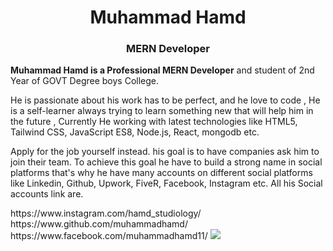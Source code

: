 <div align="center">
  <h1>Muhammad Hamd</h1>
  <h3>MERN Developer</h3>
</div>
<p display="flex">
   <b>Muhammad Hamd is a Professional MERN Developer</b> and student of 2nd Year of GOVT Degree boys College.

He is passionate about his work has to be perfect, and he love to code , He is a self-learner always trying to learn something new that will help him in the future , Currently He working with latest technologies like HTML5, Tailwind CSS, JavaScript ES8, Node.js, React, mongodb etc.

Apply for the job yourself instead.
his goal is to have companies ask him to join their team. To achieve this goal he have to build a strong name in social platforms that's why he have many accounts on different social platforms like Linkedin, Github, Upwork, FiveR, Facebook, Instagram etc. All his Social accounts link are.
</p>
https://www.instagram.com/hamd_studiology/
https://www.github.com/muhammadhamd/
https://www.facebook.com/muhammadhamd11/ 
<img src="https://komarev.com/ghpvc/?username=muhammadhamd">
